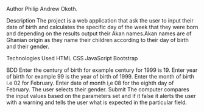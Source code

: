Author
Philip Andrew Okoth.

Description
The project is a web application that ask the user to input their date of birth and calculates the specific day of the week that they were born and depending on the results output their Akan names.Akan names are of Ghanian origin as they name their children according to their day of birth and their gender.

Technologies Used
HTML
CSS
JavaScript 
Bootstrap 

BDD
Enter the century of birth for example century for 1999 is 19.
Enter year of birth for example 99 is the year of birth of 1999.
Enter the month of birth i.e 02 for February.
Enter date of month i,e 08 for the eighth day of February.
The user selects their gender.
Submit
The computer compares the input values based on the parameters set and if it false it alerts the user with a warning and tells the user what is expected in the particular field. 


